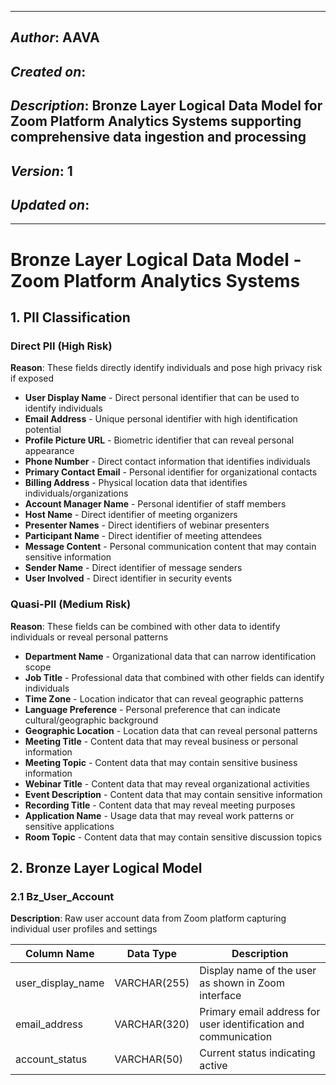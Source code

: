 _____________________________________________
## *Author*: AAVA
## *Created on*:   
## *Description*: Bronze Layer Logical Data Model for Zoom Platform Analytics Systems supporting comprehensive data ingestion and processing
## *Version*: 1 
## *Updated on*: 
_____________________________________________

# Bronze Layer Logical Data Model - Zoom Platform Analytics Systems

## 1. PII Classification

### Direct PII (High Risk)
**Reason**: These fields directly identify individuals and pose high privacy risk if exposed

- **User Display Name** - Direct personal identifier that can be used to identify individuals
- **Email Address** - Unique personal identifier with high identification potential
- **Profile Picture URL** - Biometric identifier that can reveal personal appearance
- **Phone Number** - Direct contact information that identifies individuals
- **Primary Contact Email** - Personal identifier for organizational contacts
- **Billing Address** - Physical location data that identifies individuals/organizations
- **Account Manager Name** - Personal identifier of staff members
- **Host Name** - Direct identifier of meeting organizers
- **Presenter Names** - Direct identifiers of webinar presenters
- **Participant Name** - Direct identifier of meeting attendees
- **Message Content** - Personal communication content that may contain sensitive information
- **Sender Name** - Direct identifier of message senders
- **User Involved** - Direct identifier in security events

### Quasi-PII (Medium Risk)
**Reason**: These fields can be combined with other data to identify individuals or reveal personal patterns

- **Department Name** - Organizational data that can narrow identification scope
- **Job Title** - Professional data that combined with other fields can identify individuals
- **Time Zone** - Location indicator that can reveal geographic patterns
- **Language Preference** - Personal preference that can indicate cultural/geographic background
- **Geographic Location** - Location data that can reveal personal patterns
- **Meeting Title** - Content data that may reveal business or personal information
- **Meeting Topic** - Content data that may contain sensitive business information
- **Webinar Title** - Content data that may reveal organizational activities
- **Event Description** - Content data that may contain sensitive information
- **Recording Title** - Content data that may reveal meeting purposes
- **Application Name** - Usage data that may reveal work patterns or sensitive applications
- **Room Topic** - Content data that may contain sensitive discussion topics

## 2. Bronze Layer Logical Model

### 2.1 Bz_User_Account
**Description**: Raw user account data from Zoom platform capturing individual user profiles and settings

| Column Name | Data Type | Description |
|-------------|-----------|-------------|
| user_display_name | VARCHAR(255) | Display name of the user as shown in Zoom interface |
| email_address | VARCHAR(320) | Primary email address for user identification and communication |
| account_status | VARCHAR(50) | Current status indicating active